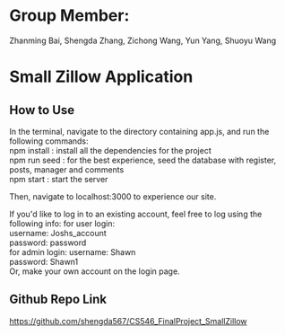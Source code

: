 # Group Member:

Zhanming Bai,
Shengda Zhang,
Zichong Wang,
Yun Yang,
Shuoyu Wang

# Small Zillow Application

## How to Use

In the terminal, navigate to the directory containing app.js, and run the following commands:  
 npm install : install all the dependencies for the project  
 npm run seed : for the best experience, seed the database with register, posts, manager and comments  
 npm start : start the server

Then, navigate to localhost:3000 to experience our site.

If you'd like to log in to an existing account, feel free to log using the following info:
for user login:  
 username: Joshs_account  
 password: password  
 for admin login:
username: Shawn  
 password: Shawn1  
 Or, make your own account on the login page.

## Github Repo Link

https://github.com/shengda567/CS546_FinalProject_SmallZillow
